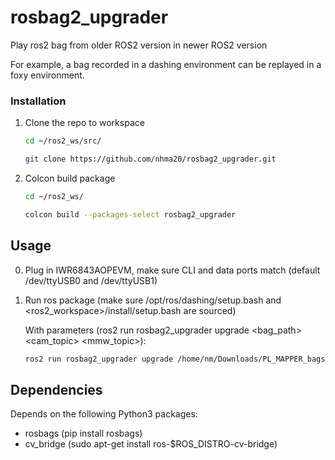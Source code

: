 # rosbag2_upgrader
Play ros2 bag from older ROS2 version in newer ROS2 version

For example, a bag recorded in a dashing environment can be replayed in a foxy environment.


### Installation

1. Clone the repo to workspace
   ```sh
   cd ~/ros2_ws/src/
   ```
   ```sh
   git clone https://github.com/nhma20/rosbag2_upgrader.git
   ```
2. Colcon build package
   ```sh
   cd ~/ros2_ws/
   ```
   ```sh
   colcon build --packages-select rosbag2_upgrader
   ```


<!-- USAGE EXAMPLES -->
## Usage

0. Plug in IWR6843AOPEVM, make sure CLI and data ports match (default /dev/ttyUSB0 and /dev/ttyUSB1)
1. Run ros package (make sure /opt/ros/dashing/setup.bash and <ros2_workspace>/install/setup.bash are sourced)

   With parameters (ros2 run rosbag2_upgrader upgrade <bag_path> <cam_topic> <mmw_topic>):
   ```sh
   ros2 run rosbag2_upgrader upgrade /home/nm/Downloads/PL_MAPPER_bags/sim_topics /cable_camera/image_raw /iwr6843_pcl
   ```
   
## Dependencies  

Depends on the following Python3 packages:
- rosbags (pip install rosbags)
- cv_bridge (sudo apt-get install ros-$ROS_DISTRO-cv-bridge)
